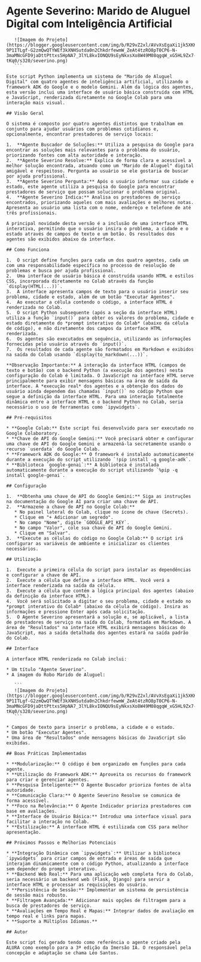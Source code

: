 # Agente Severino: Marido de Aluguel Digital com Inteligência Artificial

 ```
    ![Imagem do Projeto](https://blogger.googleusercontent.com/img/b/R29vZ2xl/AVvXsEgaXi1jk5XKKgbiZWDrucB7XEIdeh7yb9OfSpdHDHHlzh4UWzet-9P1ITLgf-G2zmQwQTYWEf3kXNHSutda0n2ChkdrfewmW_ZeAt4tzRO8pT0CP6-N-3maMNcGFD9jaDttPttxs5HpNA7_3lYL8kvIONQU9sEyNkxsXo8W49M08qgqW_xG5HL9Zx7-tKq0/s320/severino.png)
    ```

Este script Python implementa um sistema de "Marido de Aluguel Digital" com quatro agentes de inteligência artificial, utilizando o framework ADK do Google e o modelo Gemini. Além da lógica dos agentes, esta versão inclui uma interface de usuário básica construída com HTML e JavaScript, renderizada diretamente no Google Colab para uma interação mais visual.

## Visão Geral

O sistema é composto por quatro agentes distintos que trabalham em conjunto para ajudar usuários com problemas cotidianos e, opcionalmente, encontrar prestadores de serviço locais:

1.  **Agente Buscador de Soluções:** Utiliza a pesquisa do Google para encontrar as soluções mais relevantes para o problema do usuário, priorizando fontes com alta autoridade e interação.
2.  **Agente Severino Resolve:** Explica de forma clara e acessível a melhor solução encontrada, atuando como um "Marido de Aluguel" digital amigável e respeitoso. Pergunta ao usuário se ele gostaria de buscar por ajuda profissional.
3.  **Agente Severino Pergunta:** Após o usuário informar sua cidade e estado, este agente utiliza a pesquisa do Google para encontrar prestadores de serviço que possam solucionar o problema original.
4.  **Agente Severino Indica:** Analisa os prestadores de serviço encontrados, priorizando aqueles com mais avaliações e melhores notas. Apresenta ao usuário uma lista com o nome, endereço e telefone de até três profissionais.

A principal novidade desta versão é a inclusão de uma interface HTML interativa, permitindo que o usuário insira o problema, a cidade e o estado através de campos de texto e um botão. Os resultados dos agentes são exibidos abaixo da interface.

## Como Funciona

1.  O script define funções para cada um dos quatro agentes, cada um com uma responsabilidade específica no processo de resolução de problemas e busca por ajuda profissional.
2.  Uma interface de usuário básica é construída usando HTML e estilos CSS, incorporada diretamente no Colab através da função `display(HTML(...))`.
3.  A interface apresenta campos de texto para o usuário inserir seu problema, cidade e estado, além de um botão "Executar Agentes".
4.  Ao executar a célula contendo o código, a interface HTML é renderizada no Colab.
5.  O script Python subsequente (após a seção da interface HTML) utiliza a função `input()` para obter os valores do problema, cidade e estado diretamente do *prompt interativo do Colab* (abaixo da célula de código), e não diretamente dos campos da interface HTML renderizada.
6.  Os agentes são executados em sequência, utilizando as informações fornecidas pelo usuário através do `input()`.
7.  Os resultados de cada agente são formatados em Markdown e exibidos na saída do Colab usando `display(to_markdown(...))`.

**Observação Importante:** A interação da interface HTML (campos de texto e botão) com o backend Python (a execução dos agentes) nesta configuração do Colab é limitada. O JavaScript na interface HTML serve principalmente para exibir mensagens básicas na área de saída da interface. A *execução real* dos agentes e a obtenção dos dados do usuário ainda dependem das chamadas `input()` no código Python que segue a definição da interface HTML. Para uma interação totalmente dinâmica entre a interface HTML e o backend Python no Colab, seria necessário o uso de ferramentas como `ipywidgets`.

## Pré-requisitos

* **Google Colab:** Este script foi desenvolvido para ser executado no Google Colaboratory.
* **Chave de API do Google Gemini:** Você precisará obter e configurar uma chave de API do Google Gemini e armazená-la secretamente usando o recurso `userdata` do Google Colab.
* **Framework ADK do Google:** O framework é instalado automaticamente durante a execução do script utilizando `!pip install -q google-adk`.
* **Biblioteca `google-genai`:** A biblioteca é instalada automaticamente durante a execução do script utilizando `%pip -q install google-genai`.

## Configuração

1.  **Obtenha uma chave de API do Google Gemini:** Siga as instruções na documentação do Google AI para criar uma chave de API.
2.  **Armazene a chave de API no Google Colab:**
    * No painel lateral do Colab, clique no ícone de chave (Secrets).
    * Clique em "+ Adicionar um segredo".
    * No campo "Nome", digite `GOOGLE_API_KEY`.
    * No campo "Valor", cole sua chave de API do Google Gemini.
    * Clique em "Salvar".
3.  **Execute as células do código no Google Colab:** O script irá configurar as variáveis de ambiente e inicializar os clientes necessários.

## Utilização

1.  Execute a primeira célula do script para instalar as dependências e configurar a chave de API.
2.  Execute a célula que define a interface HTML. Você verá a interface renderizada na saída da célula.
3.  Execute a célula que contém a lógica principal dos agentes (abaixo da definição da interface HTML).
4.  Você será solicitado a digitar o seu problema, cidade e estado no *prompt interativo do Colab* (abaixo da célula de código). Insira as informações e pressione Enter após cada solicitação.
5.  O Agente Severino apresentará a solução e, se aplicável, a lista de prestadores de serviço na saída do Colab, formatada em Markdown. A área de "Resultados" na interface HTML exibirá mensagens básicas do JavaScript, mas a saída detalhada dos agentes estará na saída padrão do Colab.

## Interface

A interface HTML renderizada no Colab inclui:

* Um título "Agente Severino".
* A imagem do Robo Marido de Aluguel:

    ```
    ![Imagem do Projeto](https://blogger.googleusercontent.com/img/b/R29vZ2xl/AVvXsEgaXi1jk5XKKgbiZWDrucB7XEIdeh7yb9OfSpdHDHHlzh4UWzet-9P1ITLgf-G2zmQwQTYWEf3kXNHSutda0n2ChkdrfewmW_ZeAt4tzRO8pT0CP6-N-3maMNcGFD9jaDttPttxs5HpNA7_3lYL8kvIONQU9sEyNkxsXo8W49M08qgqW_xG5HL9Zx7-tKq0/s320/severino.png)
    ```

* Campos de texto para inserir o problema, a cidade e o estado.
* Um botão "Executar Agentes".
* Uma área de "Resultados" onde mensagens básicas do JavaScript são exibidas.

## Boas Práticas Implementadas

* **Modularização:** O código é bem organizado em funções para cada agente.
* **Utilização do Framework ADK:** Aproveita os recursos do framework para criar e gerenciar agentes.
* **Pesquisa Inteligente:** O Agente Buscador prioriza fontes de alta autoridade.
* **Comunicação Clara:** O Agente Severino Resolve se comunica de forma acessível.
* **Foco na Relevância:** O Agente Indicador prioriza prestadores com base em avaliações.
* **Interface de Usuário Básica:** Introduz uma interface visual para facilitar a interação no Colab.
* **Estilização:** A interface HTML é estilizada com CSS para melhor apresentação.

## Próximos Passos e Melhorias Potenciais

* **Integração Dinâmica com `ipywidgets`:** Utilizar a biblioteca `ipywidgets` para criar campos de entrada e áreas de saída que interajam dinamicamente com o código Python, atualizando a interface sem depender do prompt interativo.
* **Backend Web Real:** Para uma aplicação web completa fora do Colab, seria necessário um backend web (Flask, Django) para servir a interface HTML e processar as requisições do usuário.
* **Persistência de Sessão:** Implementar um sistema de persistência de sessão mais robusto.
* **Filtragem Avançada:** Adicionar mais opções de filtragem para a busca de prestadores de serviço.
* **Avaliações em Tempo Real e Mapas:** Integrar dados de avaliação em tempo real e links para mapas.
* **Suporte a Múltiplos Idiomas.**

## Autor

Este script foi gerado tendo como referência o agente criado pela ALURA como exemplo para a 3ª edição da Imersão IA. O responsável pela concepção e adaptação se chama Léo Santos. 
